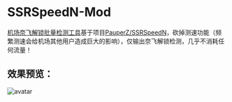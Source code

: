 # SSRSpeedN-Mod
[机场奈飞解锁批量检测工具](https://github.com/youshandefeiyang/SSRSpeedN-Mod)基于项目[PauperZ/SSRSpeedN](https://github.com/PauperZ/SSRSpeedN)，砍掉测速功能（频繁测速会给机场其他用户造成巨大的影响），仅输出奈飞解锁检测，几乎不消耗任何流量！<br/>
## 效果预览：
![avatar](https://cdn.jsdelivr.net/gh/youshandefeiyang/webcdn@v4.0/show.png)
